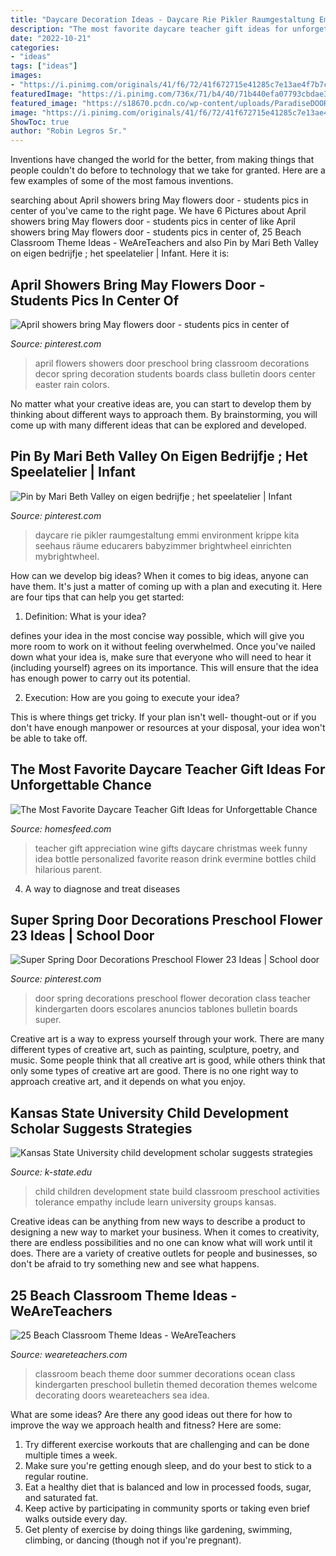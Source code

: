 ```yaml
---
title: "Daycare Decoration Ideas - Daycare Rie Pikler Raumgestaltung Emmi Environment Krippe Kita Seehaus Räume Educarers Babyzimmer Brightwheel Einrichten Mybrightwheel"
description: "The most favorite daycare teacher gift ideas for unforgettable chance"
date: "2022-10-21"
categories:
- "ideas"
tags: ["ideas"]
images:
- "https://i.pinimg.com/originals/41/f6/72/41f672715e41285c7e13ae4f7b7c8e88.jpg"
featuredImage: "https://i.pinimg.com/736x/71/b4/40/71b440efa07793cbdae3ec745e2de5bf--infant-room-infant-toddler.jpg"
featured_image: "https://s18670.pcdn.co/wp-content/uploads/ParadiseDOOR-384x512.jpg"
image: "https://i.pinimg.com/originals/41/f6/72/41f672715e41285c7e13ae4f7b7c8e88.jpg"
ShowToc: true
author: "Robin Legros Sr."
---
```



Inventions have changed the world for the better, from making things that people couldn't do before to technology that we take for granted. Here are a few examples of some of the most famous inventions.

	

		
searching about April showers bring May flowers door - students pics in center of you've came to the right page. We have 6 Pictures about April showers bring May flowers door - students pics in center of like April showers bring May flowers door - students pics in center of, 25 Beach Classroom Theme Ideas - WeAreTeachers and also Pin by Mari Beth Valley on eigen bedrijfje ; het speelatelier | Infant. Here it is:
		
    
## April Showers Bring May Flowers Door - Students Pics In Center Of

<img loading=lazy src="https://i.pinimg.com/originals/41/f6/72/41f672715e41285c7e13ae4f7b7c8e88.jpg" onerror="this.onerror=null;this.src='https://tse2.mm.bing.net/th?id=OIP.u_InwmpXCyHYAMh7MLWe8wHaNQ&amp;pid=15.1';" alt="April showers bring May flowers door - students pics in center of">

_Source: pinterest.com_

>april flowers showers door preschool bring classroom decorations decor spring decoration students boards class bulletin doors center easter rain colors. 

	

No matter what your creative ideas are, you can start to develop them by thinking about different ways to approach them. By brainstorming, you will come up with many different ideas that can be explored and developed.

    
## Pin By Mari Beth Valley On Eigen Bedrijfje ; Het Speelatelier | Infant

<img loading=lazy src="https://i.pinimg.com/736x/71/b4/40/71b440efa07793cbdae3ec745e2de5bf--infant-room-infant-toddler.jpg" onerror="this.onerror=null;this.src='https://tse1.mm.bing.net/th?id=OIP.emlGeNfve-GqEg31YUGL4gHaJ4&amp;pid=15.1';" alt="Pin by Mari Beth Valley on eigen bedrijfje ; het speelatelier | Infant">

_Source: pinterest.com_

>daycare rie pikler raumgestaltung emmi environment krippe kita seehaus räume educarers babyzimmer brightwheel einrichten mybrightwheel. 

	

How can we develop big ideas?
When it comes to big ideas, anyone can have them. It's just a matter of coming up with a plan and executing it. Here are four tips that can help you get started:
1. Definition: What is your idea?

 defines your idea in the most concise way possible, which will give you more room to work on it without feeling overwhelmed. Once you've nailed down what your idea is, make sure that everyone who will need to hear it (including yourself) agrees on its importance. This will ensure that the idea has enough power to carry out its potential.

2. Execution: How are you going to execute your idea?

This is where things get tricky. If your plan isn't well- thought-out or if you don't have enough manpower or resources at your disposal, your idea won't be able to take off.

    
## The Most Favorite Daycare Teacher Gift Ideas For Unforgettable Chance

<img loading=lazy src="http://homesfeed.com/wp-content/uploads/2015/10/classy-daycare-teacher-gift-design-in-the-shape-of-wine-with-card-and-ribbon-on-the-neck.jpg" onerror="this.onerror=null;this.src='https://tse2.mm.bing.net/th?id=OIP.zfJlCTKf0wqSKnCiKYruUgHaLH&amp;pid=15.1';" alt="The Most Favorite Daycare Teacher Gift Ideas for Unforgettable Chance">

_Source: homesfeed.com_

>teacher gift appreciation wine gifts daycare christmas week funny idea bottle personalized favorite reason drink evermine bottles child hilarious parent. 

	

4. A way to diagnose and treat diseases 

    
## Super Spring Door Decorations Preschool Flower 23 Ideas | School Door

<img loading=lazy src="https://i.pinimg.com/736x/06/d2/1a/06d21af7b1c5d685a15b430c285abced.jpg" onerror="this.onerror=null;this.src='https://tse2.mm.bing.net/th?id=OIP.yQp1Do1g5u4OyF3I3Ic2TgAAAA&amp;pid=15.1';" alt="Super Spring Door Decorations Preschool Flower 23 Ideas | School door">

_Source: pinterest.com_

>door spring decorations preschool flower decoration class teacher kindergarten doors escolares anuncios tablones bulletin boards super. 

	

Creative art is a way to express yourself through your work. There are many different types of creative art, such as painting, sculpture, poetry, and music. Some people think that all creative art is good, while others think that only some types of creative art are good. There is no one right way to approach creative art, and it depends on what you enjoy.

    
## Kansas State University Child Development Scholar Suggests Strategies

<img loading=lazy src="https://www.k-state.edu/media/images/apr15/seriesfour.jpg" onerror="this.onerror=null;this.src='https://tse2.mm.bing.net/th?id=OIP.97Xq6hd69S96yyZo_-ns3QHaE7&amp;pid=15.1';" alt="Kansas State University child development scholar suggests strategies">

_Source: k-state.edu_

>child children development state build classroom preschool activities tolerance empathy include learn university groups kansas. 

	

Creative ideas can be anything from new ways to describe a product to designing a new way to market your business. When it comes to creativity, there are endless possibilities and no one can know what will work until it does. There are a variety of creative outlets for people and businesses, so don't be afraid to try something new and see what happens.

    
## 25 Beach Classroom Theme Ideas - WeAreTeachers

<img loading=lazy src="https://s18670.pcdn.co/wp-content/uploads/ParadiseDOOR-384x512.jpg" onerror="this.onerror=null;this.src='https://tse4.mm.bing.net/th?id=OIP.q3jm3VFCrn6kHS75iP0i8QAAAA&amp;pid=15.1';" alt="25 Beach Classroom Theme Ideas - WeAreTeachers">

_Source: weareteachers.com_

>classroom beach theme door summer decorations ocean class kindergarten preschool bulletin themed decoration themes welcome decorating doors weareteachers sea idea. 

	

What are some ideas?
Are there any good ideas out there for how to improve the way we approach health and fitness? Here are some: 
1. Try different exercise workouts that are challenging and can be done multiple times a week. 
2. Make sure you're getting enough sleep, and do your best to stick to a regular routine. 
3. Eat a healthy diet that is balanced and low in processed foods, sugar, and saturated fat. 
4. Keep active by participating in community sports or taking even brief walks outside every day. 
5. Get plenty of exercise by doing things like gardening, swimming, climbing, or dancing (though not if you're pregnant).

